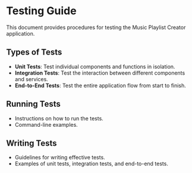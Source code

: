# Testing Guide

This document provides procedures for testing the Music Playlist Creator application.

## Types of Tests

-   **Unit Tests**: Test individual components and functions in isolation.
-   **Integration Tests**: Test the interaction between different components and services.
-   **End-to-End Tests**: Test the entire application flow from start to finish.

## Running Tests

-   Instructions on how to run the tests.
-   Command-line examples.

## Writing Tests

-   Guidelines for writing effective tests.
-   Examples of unit tests, integration tests, and end-to-end tests.
